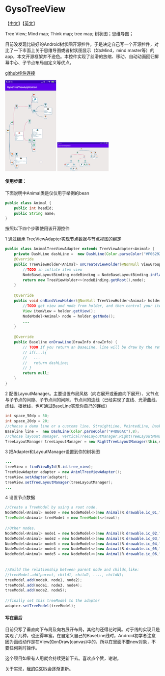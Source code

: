 # GysoTreeView

【[中文](./README_CN.md)】【[英文](./README.md)】

Tree View; Mind map; Think map; tree map; 树状图；思维导图；

目前没发现比较好的Android树状图开源控件，于是决定自己写一个开源控件，对比了一下市面上关于思维导图或者树状图显示（如xMind，mind master等）的app，本文开源框架并不逊色。本控件实现了丝滑的放缩、移动、自动动画回归屏幕中心、子节点布局自定义等优点。

[github控件连接](https://github.com/guaishouN/android-tree-view.git)

<img src=".\images\Screenshot_2021-05-10-20-55-35-885_com.gyso.gysotreeviewapplication.jpg" width="33%" />

<img src=".\images\Screenshot_2021-05-10-21-09-12-787_com.gyso.gysotreeviewapplication.jpg" width="33%" />

#### 使用步骤：

下面说明中Animal类是仅仅用于举例的bean

```java
public class Animal {
    public int headId;
    public String name;
}
```

按照以下四个步骤使用该开源控件

1 通过继承 TreeViewAdapter实现节点数据与节点视图的绑定

```java
public class AnimalTreeViewAdapter extends TreeViewAdapter<Animal> {
    private DashLine dashLine =  new DashLine(Color.parseColor("#F06292"),6);
    @Override
    public TreeViewHolder<Animal> onCreateViewHolder(@NonNull ViewGroup viewGroup, NodeModel<Animal> node) {
        //TODO in inflate item view
        NodeBaseLayoutBinding nodeBinding = NodeBaseLayoutBinding.inflate(LayoutInflater.from(viewGroup.getContext()),viewGroup,false);
        return new TreeViewHolder<>(nodeBinding.getRoot(),node);
    }

    @Override
    public void onBindViewHolder(@NonNull TreeViewHolder<Animal> holder) {
        //TODO get view and node from holder, and then control your item view
        View itemView = holder.getView();
        NodeModel<Animal> node = holder.getNode();
		...
    }

    @Override
    public Baseline onDrawLine(DrawInfo drawInfo) {
        // TODO If you return an BaseLine, line will be draw by the return one instead of TreeViewLayoutManager's
		// if(...){
        //   ...
        // 	 return dashLine;
   		// }
        return null;
    }
}
```

2 配置LayoutManager。主要设置布局风格（向右展开或垂直向下展开）、父节点与子节点的间隙、子节点间的间隙、节点间的连线（已经实现了直线、光滑曲线、虚线、根状线，也可通过BaseLine实现你自己的连线）

```java
int space_50dp = 50;
int space_20dp = 20;
//choose a demo line or a customs line. StraightLine, PointedLine, DashLine, SmoothLine are available.
Baseline line =  new DashLine(Color.parseColor("#4DB6AC"),8);
//choose layoout manager. VerticalTreeLayoutManager,RightTreeLayoutManager are available.
TreeLayoutManager treeLayoutManager = new RightTreeLayoutManager(this,space_50dp,space_20dp,line);
```

3 把Adapter和LayoutManager设置到你的树状图

```java
...
treeView = findViewById(R.id.tree_view);   
TreeViewAdapter adapter = new AnimlTreeViewAdapter();
treeView.setAdapter(adapter);
treeView.setTreeLayoutManager(treeLayoutManager);
...
```

4 设置节点数据

```java
//Create a TreeModel by using a root node.
NodeModel<Animal> node0 = new NodeModel<>(new Animal(R.drawable.ic_01,"root"));
TreeModel<Animal> treeModel = new TreeModel<>(root);

//Other nodes.
NodeModel<Animal> node1 = new NodeModel<>(new Animal(R.drawable.ic_02,"sub0"));
NodeModel<Animal> node2 = new NodeModel<>(new Animal(R.drawable.ic_03,"sub1"));
NodeModel<Animal> node3 = new NodeModel<>(new Animal(R.drawable.ic_04,"sub2"));
NodeModel<Animal> node4 = new NodeModel<>(new Animal(R.drawable.ic_05,"sub3"));
NodeModel<Animal> node5 = new NodeModel<>(new Animal(R.drawable.ic_06,"sub4"));


//Build the relationship between parent node and childs,like:
//treeModel.add(parent, child1, child2, ...., childN);
treeModel.add(node0, node1, node2);
treeModel.add(node1, node3, node4);
treeModel.add(node2, node5);

//finally set this treeModel to the adapter
adapter.setTreeModel(treeModel);
```

#### 写在最后

目前只写了垂直向下布局及向右展开布局，其他的还得花时间。对于线的实现只是实现了几种，也还得丰富。在自定义自己的BaseLine线时，Android初学者注意因为画线动作是在View的onDraw(canvas)中的，所以在里面不要new对象，不要任何耗时操作。

这个项目如果有人用就会持续更新下去。喜欢点个赞，谢谢。

关于实现，[我的CSDN](https://blog.csdn.net/guaisou/article/details/116611140)会逐渐更新。


